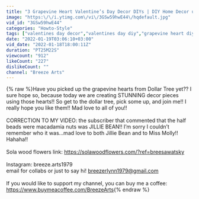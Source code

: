 ```yaml
---
title: "3 Grapevine Heart Valentine’s Day Decor DIYs | DIY Home Decor using Dollar Tree Grapevine Hearts"
image: "https:\/\/i.ytimg.com\/vi\/3GSw59hwE44\/hqdefault.jpg"
vid_id: "3GSw59hwE44"
categories: "Howto-Style"
tags: ["valentines day decor","valentines day diy","grapevine heart diy"]
date: "2022-01-19T03:06:10+03:00"
vid_date: "2022-01-18T18:00:11Z"
duration: "PT25M22S"
viewcount: "912"
likeCount: "227"
dislikeCount: ""
channel: "Breeze Arts"
---
```

{% raw %}Have you picked up the grapevine hearts from Dollar Tree yet??  I sure hope so, because today we are creating STUNNING decor pieces using those hearts!!  So get to the dollar tree, pick some up, and join me!!  I really hope you like them!!  Mad love to all of you!!<br /><br />CORRECTION TO MY VIDEO:  the subscriber that commented that the half beads were macadamia nuts was JILLIE BEAN!!  I’m sorry I couldn’t remember who it was…mad love to both Jillie Bean and to Miss Molly!!  Hahaha!!<br /><br />Sola wood flowers link: <a rel="nofollow" target="blank" href="https://solawoodflowers.com/?ref=breesawatsky">https://solawoodflowers.com/?ref=breesawatsky</a><br /><br />Instagram: breeze.arts1979<br />email for collabs or just to say hi!  breezerlynn1979@gmail.com<br /><br />If you would like to support my channel, you can buy me a coffee:  <a rel="nofollow" target="blank" href="https://www.buymeacoffee.com/BreezeArts">https://www.buymeacoffee.com/BreezeArts</a>{% endraw %}
